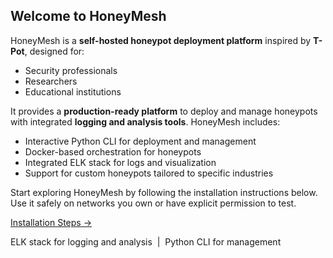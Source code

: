 <section class="welcome-section">
  <h1><strong>Welcome to HoneyMesh</strong></h1>

  <p>
    HoneyMesh is a <strong>self-hosted honeypot deployment platform</strong> inspired by <strong>T-Pot</strong>, designed for:
  </p>

  <ul class="welcome-list">
    <li>Security professionals</li>
    <li>Researchers</li>
    <li>Educational institutions</li>
  </ul>

  <p>
    It provides a <strong>production-ready platform</strong> to deploy and manage honeypots with integrated <strong>logging and analysis tools</strong>. HoneyMesh includes:
  </p>

  <ul class="welcome-list">
    <li>Interactive Python CLI for deployment and management</li>
    <li>Docker-based orchestration for honeypots</li>
    <li>Integrated ELK stack for logs and visualization</li>
    <li>Support for custom honeypots tailored to specific industries</li>
  </ul>

  <p>
    Start exploring HoneyMesh by following the installation instructions below.  
    Use it safely on networks you own or have explicit permission to test.
  </p>

  <p>
    <a class="welcome-button" href="docs/installation#installation-steps">Installation Steps →</a>
  </p>

  <p class="feature-tags">
    ELK stack for logging and analysis &nbsp;|&nbsp; Python CLI for management
  </p>
</section>
